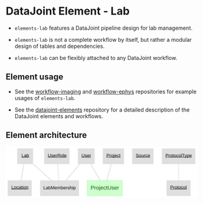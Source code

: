 # DataJoint Element - Lab

+ `elements-lab` features a DataJoint pipeline design for lab management. 

+ `elements-lab` is not a complete workflow by itself, but rather a modular design of tables and dependencies. 

+ `elements-lab` can be flexibly attached to any DataJoint workflow.

## Element usage

+ See the [workflow-imaging](https://github.com/datajoint/workflow-imaging) and [workflow-ephys](https://github.com/datajoint/workflow-ephys) repositories for example usages of `elements-lab`.

+ See the [datajoint-elements](https://github.com/datajoint/datajoint-elements) repository for a detailed description of the DataJoint elements and workflows.

## Element architecture

![elements lab diagram](images/elements_lab_diagram.svg)

